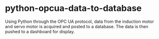 # python-opcua-data-to-database
Using Python through the OPC UA protocol, data from the induction motor and servo motor is acquired and posted to a database. The data is then pushed to a dashboard for display.
